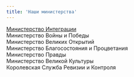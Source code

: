 ```yaml
---
title: 'Наши министерства'
---
```


[ Министерство Интеграции  ](http://lambopedia.ru/svyashennoe-korolevstvo-lambotero/nashi-ministerstva/ministerstvo-integracii)  
 Министерство Войны и Победы  
 Министерство Великих Открытий  
 Министерство Благосостояния и Процветания  
 Министерство Правды  
 Министерство Великой Культуры  
 Королевская Cлужба Ревизии и Контроля  
 